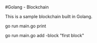 #Golang - Blockchain

This is a sample blockchain built in Golang.









go run main.go print

go run main.go add -block "first block"

